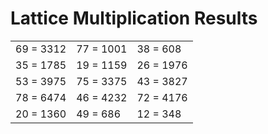 # Lattice Multiplication Results

|   |   |   |
|---|---|---|
| 69 = 3312 | 77 = 1001 | 38 = 608 |
| 35 = 1785 | 19 = 1159 | 26 = 1976 |
| 53 = 3975 | 75 = 3375 | 43 = 3827 |
| 78 = 6474 | 46 = 4232 | 72 = 4176 |
| 20 = 1360 | 49 = 686 | 12 = 348 |
